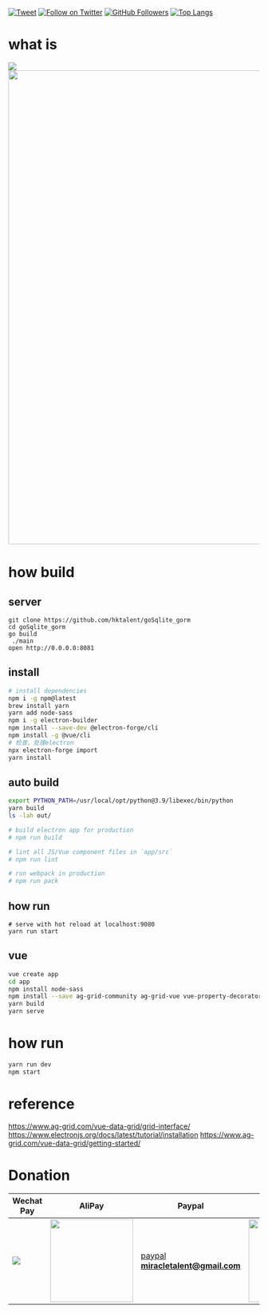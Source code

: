 [![Tweet](https://img.shields.io/twitter/url/http/Hktalent3135773.svg?style=social)](https://twitter.com/intent/follow?screen_name=Hktalent3135773) [![Follow on Twitter](https://img.shields.io/twitter/follow/Hktalent3135773.svg?style=social&label=Follow)](https://twitter.com/intent/follow?screen_name=Hktalent3135773) [![GitHub Followers](https://img.shields.io/github/followers/hktalent.svg?style=social&label=Follow)](https://github.com/hktalent/)
[![Top Langs](https://profile-counter.glitch.me/hktalent/count.svg)](https://51pwn.com)
# what is
<img src=https://user-images.githubusercontent.com/18223385/166454480-3cc5be14-ada6-488c-acbd-4622b77f8893.gif>
<img width=950 src=https://user-images.githubusercontent.com/18223385/168472883-4bfb402c-8c90-46c0-a8db-a5b22b8b6a25.gif>

# how build

## server
```
git clone https://github.com/hktalent/goSqlite_gorm
cd goSqlite_gorm
go build 
 ./main
open http://0.0.0.0:8081
```

## install
``` bash
# install dependencies
npm i -g npm@latest
brew install yarn
yarn add node-sass
npm i -g electron-builder
npm install --save-dev @electron-forge/cli
npm install -g @vue/cli
# 检查、处理electron
npx electron-forge import
yarn install
```

## auto build
``` bash
export PYTHON_PATH=/usr/local/opt/python@3.9/libexec/bin/python
yarn build
ls -lah out/

# build electron app for production
# npm run build

# lint all JS/Vue component files in `app/src`
# npm run lint

# run webpack in production
# npm run pack

```

## how run
```
# serve with hot reload at localhost:9080
yarn run start
```

## vue
```bash
vue create app
cd app
npm install node-sass
npm install --save ag-grid-community ag-grid-vue vue-property-decorator
yarn build
yarn serve

```

# how run
```bash
yarn run dev
npm start
```


# reference
https://www.ag-grid.com/vue-data-grid/grid-interface/
https://www.electronjs.org/docs/latest/tutorial/installation
https://www.ag-grid.com/vue-data-grid/getting-started/


# Donation
| Wechat Pay | AliPay | Paypal | BTC Pay |BCH Pay |
| --- | --- | --- | --- | --- |
|<img src=https://github.com/hktalent/myhktools/blob/master/md/wc.png>|<img width=166 src=https://github.com/hktalent/myhktools/blob/master/md/zfb.png>|[paypal](https://www.paypal.me/pwned2019) **miracletalent@gmail.com**|<img width=166 src=https://github.com/hktalent/myhktools/blob/master/md/BTC.png>|<img width=166 src=https://github.com/hktalent/myhktools/blob/master/md/BCH.jpg>|
